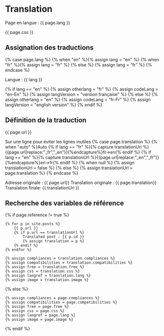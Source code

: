 Translation
===========

Page en langue : {{ page.lang }}

{{ page.css }}

Assignation des traductions
---------------------------
{% case page.lang %}
	{% when "en" %}{% assign lang = "en" %}
	{% when "fr" %}{% assign lang = "fr" %}
	{% else %}     {% assign lang = "fr" %}
{% endcase %}

Langue : {{ lang }}

{% if lang == "en" %}
	{% assign otherlang     = "fr" %}
	{% assign codeLang      = "en-En" %}
	{% assign langVersion   = "version française" %}
{% else %}
	{% assign otherlang     = "en" %}
	{% assign codeLang      = "fr-Fr" %}
	{% assign langVersion   = "english version" %}
{% endif %}

Définition de la traduction
---------------------------
{{ page.url }}

Sur une ligne pour éviter les lignes inutiles
{% case page.translation %}
	{% when "auto" %}Auto
		{% if lang == "fr" %}{% capture translationUrl %}{{page.url|replace:"_fr","_en"}}{%endcapture%}fr->en{% endif %}
		{% if lang == "en" %}{% capture translationUrl %}{{page.url|replace:"_en","_fr"}}{%endcapture%}en->fr{% endif %}
	{% when null %}
		{% assign translationUrl = false %}
	{% else %}
		{% assign translationUrl = page.translation %}
{% endcase %}

Adresse originale : {{ page.url}}
Translation originale : {{ page.translation}}
Translation finale: {{ translationUrl }}

Recherche des variables de référence
------------------------------------
{% if page.reference != true %}

	{% for p in site.posts %}
		{{ p.url }}
		{% if p.url == translationUrl %}
			Translated post : {{ p.id }}
			{% assign translation = p %}
		{% endif %}
	{% endfor %}

	{% assign compliances = translation.compliances %}
	{% assign compatibilities = translation.compatibilities %}
	{% assign free = translation.free %}
	{% assign css = translation.css %}
	{% assign langref = translation.lang %}
	{% assign image = translation.image %}

{% else %}

	{% assign compliances = page.compliances %}
	{% assign compatibilities = page.compatibilities %}
	{% assign free = page.free %}
	{% assign css = page.css %}
	{% assign langref = page.lang %}
	{% assign image = page.image %}

{% endif %}
